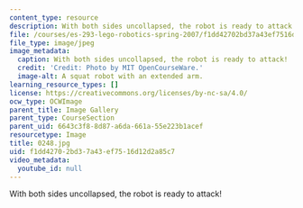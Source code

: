 ```yaml
---
content_type: resource
description: With both sides uncollapsed, the robot is ready to attack!
file: /courses/es-293-lego-robotics-spring-2007/f1dd42702bd37a43ef7516d12d2a85c7_0248.jpg
file_type: image/jpeg
image_metadata:
  caption: With both sides uncollapsed, the robot is ready to attack!
  credit: 'Credit: Photo by MIT OpenCourseWare.'
  image-alt: A squat robot with an extended arm.
learning_resource_types: []
license: https://creativecommons.org/licenses/by-nc-sa/4.0/
ocw_type: OCWImage
parent_title: Image Gallery
parent_type: CourseSection
parent_uid: 6643c3f8-8d87-a6da-661a-55e223b1acef
resourcetype: Image
title: 0248.jpg
uid: f1dd4270-2bd3-7a43-ef75-16d12d2a85c7
video_metadata:
  youtube_id: null
---
```

With both sides uncollapsed, the robot is ready to attack!